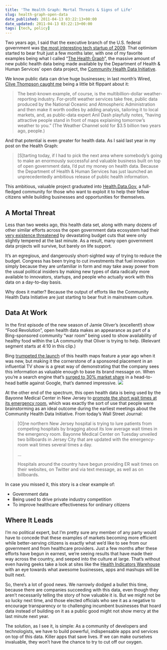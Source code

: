 ```yaml
---
title: 'The Health Graph: Mortal Threats & Signs of Life'
slug: health-graph-open-data
date_published: 2011-04-13 03:22:13+00:00
date_updated: 2011-04-13 03:22:13+00:00
tags: [tech, policy]
---
```

Two years ago, I said that the executive branch of the U.S. federal government was [the most interesting tech startup of 2009](/2009/08/the_most_interesting_new_tech_startup_of_2009.html). That optimism started to bear fruit just a few months later, with one of my favorite examples being what I called “[The Health Graph](/2010/06/the_health_graph.html)“, the massive amount of new public health data being made available by the Department of Health & Human Services’ open data project, the [Community Health Data Initiative](http://www.cdc.gov/nchs/data_access/data_tools.htm).

We know public data can drive huge businesses; in last month’s Wired, [Clive Thompson caught me](https://www.wired.com/2011/03/st-thompson-free-data/) being a little bit flippant about it:

> The best-known example, of course, is the multibillion-dollar weather-reporting industry. For-profit weather services take free, public data produced by the National Oceanic and Atmospheric Administration and then make it worth oodles by adding analysis, tailoring it to local markets, and, as public-data expert Anil Dash playfully notes, “having attractive people stand in front of maps explaining tomorrow’s weather to you.” (The Weather Channel sold for $3.5 billion two years ago, people.)

And that potential is even greater for health data. As I said last year in my post on the Health Graph:

> [S]tarting today, if I had to pick the next area where somebody’s going to make an enormously successful and valuable business built on top of open government data, I’d put my money on health data. Because the Department of Health & Human Services has just launched an unprecedentedly ambitious release of public health information.

This ambitious, valuable project graduated into [Health.Data.Gov](http://www.data.gov/health), a full-fledged community for those who want to exploit it to help their fellow citizens while building businesses and opportunities for themselves.

## A Mortal Threat

Less than two weeks ago, this health data set, along with many dozens of other similar efforts across the open government data ecosystem had their [very existence threatened](http://gov20.govfresh.com/congress-weighs-deep-cuts-to-funding-for-federal-open-government-data-platforms/) by devastating budget cuts that were only slightly tempered at the last minute. As a result, many open government data projects will survive, but barely on life support.

It’s an egregious, and dangerously short-sighted way of trying to reduce the budget. Congress has been trying to cut investments that fuel innovation simply because they are unfamiliar in form and may take away power from the usual political insiders by making new types of data radically more available to innovators, startups, and people who actually work with this data on a day-to-day basis.

Why does it matter? Because the output of efforts like the Community Health Data Initiative are just starting to bear fruit in mainstream culture.

## Data At Work

In the first episode of the new season of Jamie Oliver’s (excellent!) show “Food Revolution”, open health data makes an appearance as part of a Bing-sponsored community “war room” being used to show availability of healthy food within the LA community that Oliver is trying to help. (Relevant segment starts at 4:10 in this clip.)

Bing [trumpeted the launch](http://www.bing.com/community/site_blogs/b/search/archive/2010/06/02/bing-helping-you-make-healthier-decisions.aspx) of this health maps feature a year ago when it was new, but making it the cornerstone of a sponsored placement in an influential TV show is a great way of demonstrating that the company sees this information as valuable enough to base its brand message on. When you’re a search engine that’s [surged to 30% market share](http://news.cnet.com/8301-1023_3-20053101-93.html) in a head-to-head battle against Google, that’s damned impressive.
![](http://www.bayonnemedicalcenter.org/images/logo.jpg)

At the other end of the spectrum, this open health data is being used by the Bayonne Medical Center in New Jersey to [promote the short wait times at its emergency room](http://online.wsj.com/article/SB10001424052748703385404576259264156511644.html?mod=googlenews_wsj), which was exactly the sort of use that people were brainstorming as an ideal outcome during the earliest meetings about the Community Health Data Initiative. From today’s Wall Street Journal:

> [O]ne northern New Jersey hospital is trying to lure patients from competing hospitals by bragging about its low average wait times in the emergency room. Bayonne Medical Center on Tuesday unveiled two billboards in Jersey City that are updated with the emergency-room wait times several times a day.
> 
> …
> 
> Hospitals around the country have begun providing ER wait times on their websites, on Twitter and via text message, as well as on billboards.

In case you missed it, this story is a clear example of:

- Government data
- Being used to drive private industry competition
- To improve healthcare effectiveness for ordinary citizens

## Where It Leads

I’m no political expert, but I’m pretty sure any member of any party would have to concede that these examples of markets becoming more efficient while better-serving citizens is exactly what we’d like to see from our government and from healthcare providers. Just a few months after these efforts have begun in earnest, we’re seeing results that have made their way across the country, and seeped into the culture at large. That’s without even having geeks take a look at sites like the [Health Indicators Warehouse](http://healthindicators.gov/) with an eye towards what awesome businesses, apps and mashups will be built next.

So, there’s a lot of good news. We narrowly dodged a bullet this time, because there are companies succeeding with this data, even though they aren’t necessarily telling the story of how valuable it is. But we might not be so lucky next time, and those elected officials who see it as a negative to encourage transparency or to challenging incumbent businesses that hoard data instead of building on it as a public good might not show mercy at the last minute next year.

The solution, as I see it, is simple: As a community of developers and technologists, we have to build powerful, indispensable apps and services on top of this data. Killer apps that save lives. If we can make ourselves invaluable, they won’t have the chance to try to cut off our oxygen.
